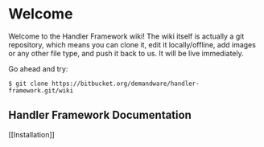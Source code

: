 # Welcome

Welcome to the Handler Framework wiki! The wiki itself is actually a git repository, which means you can clone it, edit it locally/offline, add images or any other file type, and push it back to us. It will be live immediately.

Go ahead and try:

```
$ git clone https://bitbucket.org/demandware/handler-framework.git/wiki
```

## Handler Framework Documentation

[[Installation]]